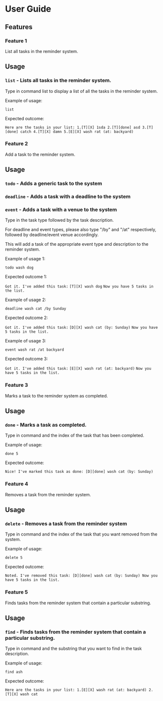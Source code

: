 # User Guide

## Features 

### Feature 1

List all tasks in the reminder system.

## Usage

### `list` - Lists all tasks in the reminder system.

Type in command list to display a list of all the tasks in the reminder system.

Example of usage: 

`list`

Expected outcome:

`Here are the tasks in your list:
      1.[T][X] 1sda
      2.[T][done] asd
      3.[T][done] catch
      4.[T][X] damn
      5.[E][X] wash rat (at: backyard)`   
 

### Feature 2

Add a task to the reminder system.

## Usage

### `todo` - Adds a generic task to the system
### `deadline` - Adds a task with a deadline to the system
### `event` - Adds a task with a venue to the system

Type in the task type followed by the task description.

For deadline and event types, please also type "/by" and "/at" respectively, followed by 
deadline/event venue accordingly.

This will add a task of the appropriate event type and description to the reminder system.

Example of usage 1: 

`todo wash dog`

Expected outcome 1:

`Got it. I've added this task:`
`[T][X] wash dog`
`Now you have 5 tasks in the list.`

Example of usage 2: 

`deadline wash cat /by Sunday`

Expected outcome 2:

`Got it. I've added this task:`
`[D][X] wash cat (by: Sunday)`
`Now you have 5 tasks in the list.`


Example of usage 3: 

`event wash rat /at backyard`

Expected outcome 3:

`Got it. I've added this task:`
`[E][X] wash rat (at: backyard)`
`Now you have 5 tasks in the list.`


### Feature 3

Marks a task to the reminder system as completed.

## Usage

### `done` - Marks a task as completed.

Type in command and the index of the task that has been completed.

Example of usage: 

`done 5`

Expected outcome:

`Nice! I've marked this task as done:
 [D][done] wash cat (by: Sunday)`


### Feature 4

Removes a task from the reminder system.

## Usage

### `delete` - Removes a task from the reminder system

Type in command and the index of the task that you want removed from the system.

Example of usage: 

`delete 5`

Expected outcome:

`Noted. I've removed this task:
[D][done] wash cat (by: Sunday)
Now you have 5 tasks in the list.`


### Feature 5

Finds tasks from the reminder system that contain a particular substring.

## Usage

### `find` - Finds tasks from the reminder system that contain a particular substring.

Type in command and the substring that you want to find in the task description.

Example of usage: 

`find ash`

Expected outcome:

`Here are the tasks in your list:
1.[E][X] wash rat (at: backyard)
2.[T][X] wash cat`
